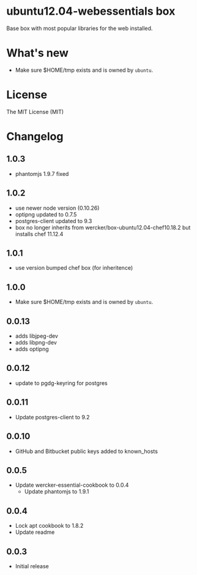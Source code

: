# ubuntu12.04-webessentials box

Base box with most popular libraries for the web installed.

# What's new

- Make sure $HOME/tmp exists and is owned by `ubuntu`.

# License

The MIT License (MIT)

# Changelog

## 1.0.3
- phantomjs 1.9.7 fixed

## 1.0.2
- use newer node version (0.10.26)
- optipng updated to 0.7.5
- postgres-client updated to 9.3
- box no longer inherits from wercker/box-ubuntu12.04-chef10.18.2 but installs
chef 11.12.4

## 1.0.1

- use version bumped chef box (for inheritence)

## 1.0.0

- Make sure $HOME/tmp exists and is owned by `ubuntu`.

## 0.0.13

- adds libjpeg-dev
- adds libpng-dev
- adds optipng

## 0.0.12

- update to pgdg-keyring for postgres

## 0.0.11

- Update postgres-client to 9.2

## 0.0.10

- GitHub and Bitbucket public keys added to known_hosts

## 0.0.5

- Update wercker-essential-cookbook to 0.0.4
  - Update phantomjs to 1.9.1

## 0.0.4

- Lock apt cookbook to 1.8.2
- Update readme

## 0.0.3

- Initial release
